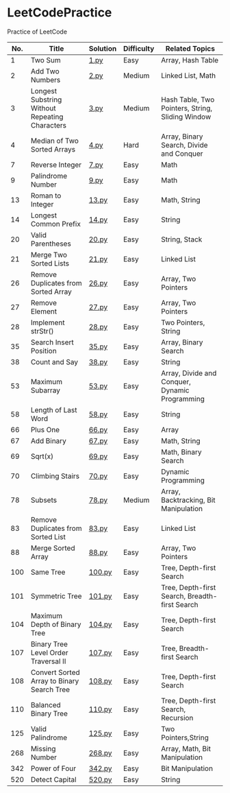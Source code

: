 # LeetCodePractice
Practice of LeetCode

|**No.**|**Title**|**Solution**|**Difficulty**|**Related Topics**|
|-------|---------|------------|--------------|------------------|
|1|Two Sum|[1.py](1.py)|Easy|Array, Hash Table|
|2|Add Two Numbers|[2.py](2.py)|Medium|Linked List, Math|
|3|Longest Substring Without Repeating Characters|[3.py](3.py)|Medium|Hash Table, Two Pointers, String, Sliding Window|
|4|Median of Two Sorted Arrays|[4.py](4.py)|Hard|Array, Binary Search, Divide and Conquer|
|7|Reverse Integer|[7.py](7.py)|Easy|Math|
|9|Palindrome Number|[9.py](9.py)|Easy|Math|
|13|Roman to Integer|[13.py](13.py)|Easy|Math, String|
|14|Longest Common Prefix|[14.py](14.py)|Easy|String|
|20|Valid Parentheses|[20.py](20.py)|Easy|String, Stack|
|21|Merge Two Sorted Lists|[21.py](21.py)|Easy|Linked List|
|26|Remove Duplicates from Sorted Array|[26.py](26.py)|Easy|Array, Two Pointers|
|27|Remove Element|[27.py](27.py)|Easy|Array, Two Pointers|
|28|Implement strStr()|[28.py](28.py)|Easy|Two Pointers, String|
|35|Search Insert Position|[35.py](35.py)|Easy|Array, Binary Search|
|38|Count and Say|[38.py](38.py)|Easy|String|
|53|Maximum Subarray|[53.py](53.py)|Easy|Array, Divide and Conquer, Dynamic Programming|
|58|Length of Last Word|[58.py](58.py)|Easy|String|
|66|Plus One|[66.py](66.py)|Easy|Array|
|67|Add Binary|[67.py](67.py)|Easy|Math, String|
|69|Sqrt(x)|[69.py](69.py)|Easy|Math, Binary Search|
|70|Climbing Stairs|[70.py](70.py)|Easy|Dynamic Programming|
|78|Subsets|[78.py](78.py)|Medium|Array, Backtracking, Bit Manipulation|
|83|Remove Duplicates from Sorted List|[83.py](83.py)|Easy|Linked List|
|88|Merge Sorted Array|[88.py](88.py)|Easy|Array, Two Pointers|
|100|Same Tree|[100.py](100.py)|Easy|Tree, Depth-first Search|
|101|Symmetric Tree|[101.py](101.py)|Easy|Tree, Depth-first Search, Breadth-first Search|
|104|Maximum Depth of Binary Tree|[104.py](104.py)|Easy|Tree, Depth-first Search|
|107|Binary Tree Level Order Traversal II|[107.py](107.py)|Easy|Tree, Breadth-first Search|
|108|Convert Sorted Array to Binary Search Tree|[108.py](108.py)|Easy|Tree, Depth-first Search|
|110|Balanced Binary Tree|[110.py](110.py)|Easy|Tree, Depth-first Search, Recursion|
|125|Valid Palindrome|[125.py](125.py)|Easy|Two Pointers,String|
|268|Missing Number|[268.py](268.py)|Easy|Array, Math, Bit Manipulation|
|342|Power of Four|[342.py](342.py)|Easy|Bit Manipulation|
|520|Detect Capital|[520.py](520.py)|Easy|String|

